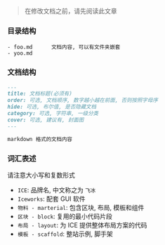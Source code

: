 > 在修改文档之前，请先阅读此文章

### 目录结构

```
- foo.md      文档内容, 可以有文件夹嵌套
- yoo.md
```

### 文档结构

```markdown
---
title: 文档标题(必须有)
order: 可选, 文档顺序, 数字越小越在前面, 否则按照字母序
hide: 可选, 布尔值, 是否隐藏文档
category: 可选, 字符串, 一级分类
cover: 可选, 建议有, 封面图
---

markdown 格式的文档内容
```

### 词汇表述

请注意大小写和复数形式

* `ICE`: 品牌名, 中文称之为 `飞冰`
* `Iceworks`: 配套 GUI 软件
* `物料 - marterial`: 包含区块, 布局, 模板和组件
* `区块 - block`: 复用的最小代码片段
* `布局 - layout`: 为 ICE 提供整体布局方案的代码
* `模板 - scaffold`: 整站示例, 脚手架
